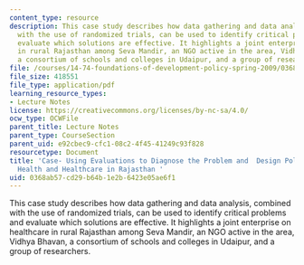 ```yaml
---
content_type: resource
description: This case study describes how data gathering and data analysis, combined
  with the use of randomized trials, can be used to identify critical problems and
  evaluate which solutions are effective. It highlights a joint enterprise on healthcare
  in rural Rajasthan among Seva Mandir, an NGO active in the area, Vidhya Bhavan,
  a consortium of schools and colleges in Udaipur, and a group of researchers.
file: /courses/14-74-foundations-of-development-policy-spring-2009/0368ab57cd29b64b1e2b6423e05ae6f1_MIT14_74s09_lec09.pdf
file_size: 418551
file_type: application/pdf
learning_resource_types:
- Lecture Notes
license: https://creativecommons.org/licenses/by-nc-sa/4.0/
ocw_type: OCWFile
parent_title: Lecture Notes
parent_type: CourseSection
parent_uid: e92cbec9-cfc1-08c2-4f45-41249c93f828
resourcetype: Document
title: 'Case- Using Evaluations to Diagnose the Problem and  Design Policy Solutions:
  Health and Healthcare in Rajasthan '
uid: 0368ab57-cd29-b64b-1e2b-6423e05ae6f1
---
```

This case study describes how data gathering and data analysis, combined with the use of randomized trials, can be used to identify critical problems and evaluate which solutions are effective. It highlights a joint enterprise on healthcare in rural Rajasthan among Seva Mandir, an NGO active in the area, Vidhya Bhavan, a consortium of schools and colleges in Udaipur, and a group of researchers.